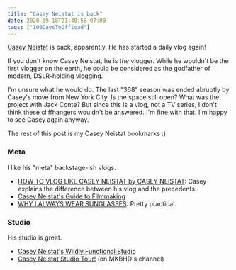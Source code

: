 ```yaml
---
title: "Casey Neistat is back"
date: 2020-09-18T21:40:58-07:00
tags: ["100DaysToOffload"]
---
```

[Casey Neistat](https://www.youtube.com/user/caseyneistat) is back, apparently. He has started a daily vlog again!

If you don't know Casey Neistat, he is *the* vlogger. While he wouldn't be the first vlogger on the earth, he could be considered as the godfather of modern, DSLR-holding vlogging.

I'm unsure what he would do. The last "368" season was ended abruptly by Casey's move from New York City. Is the space still open? What was the project with Jack Conte? But since this is a vlog, not a TV series, I don't think these cliffhangers wouldn't be answered. I'm fine with that. I'm happy to see Casey again anyway.

The rest of this post is my Casey Neistat bookmarks :)

### Meta

I like his "meta" backstage-ish vlogs.

* [HOW TO VLOG LIKE CASEY NEISTAT by CASEY NEISTAT](https://www.youtube.com/watch?v=Q980C74SdYQ): Casey explains the difference between his vlog and the precedents.
* [Casey Neistat's Guide to Filmmaking](https://www.youtube.com/watch?v=nLSUrTxquyE)
* [WHY I ALWAYS WEAR SUNGLASSES](https://www.youtube.com/watch?v=xFbJoXJBIIA): Pretty practical.

### Studio

His studio is great.

* [Casey Neistat's Wildly Functional Studio](https://www.youtube.com/watch?v=vb60rrtTddQ)
* [Casey Neistat Studio Tour!](https://www.youtube.com/watch?v=mJY-HhPcFhQ) (on MKBHD's channel)
